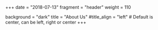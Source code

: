 +++
date = "2018-07-13"
fragment = "header"
weight = 110

background = "dark"
title = "About Us"
#title_align = "left" # Default is center, can be left, right or center
+++